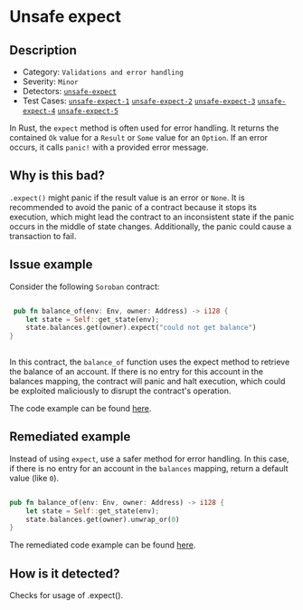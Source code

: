 # Unsafe expect

## Description 

- Category: `Validations and error handling`
- Severity: `Minor`
- Detectors: [`unsafe-expect`](https://github.com/CoinFabrik/scout-soroban/tree/main/detectors/unsafe-expect)
- Test Cases: [`unsafe-expect-1`](https://github.com/CoinFabrik/scout-soroban/tree/main/test-cases/unsafe-expect/unsafe-expect-1) [`unsafe-expect-2`](https://github.com/CoinFabrik/scout-soroban/tree/main/test-cases/unsafe-expect/unsafe-expect-2) [`unsafe-expect-3`](https://github.com/CoinFabrik/scout-soroban/tree/main/test-cases/unsafe-expect/unsafe-expect-3) [`unsafe-expect-4`](https://github.com/CoinFabrik/scout-soroban/tree/main/test-cases/unsafe-expect/unsafe-expect-4) [`unsafe-expect-5`](https://github.com/CoinFabrik/scout-soroban/tree/main/test-cases/unsafe-expect/unsafe-expect-5)

In Rust, the `expect` method is often used for error handling. It returns the contained `Ok` value for a `Result` or `Some` value for an `Option`. If an error occurs, it calls `panic!` with a provided error message.

## Why is this bad? 

`.expect()` might panic if the result value is an error or `None`. It is recommended to avoid the panic of a contract because it stops its execution, which might lead the contract to an inconsistent state if the panic occurs in the middle of state changes. Additionally, the panic could cause a transaction to fail.


## Issue example 

Consider the following `Soroban` contract:

```rust

 pub fn balance_of(env: Env, owner: Address) -> i128 {
    let state = Self::get_state(env);
    state.balances.get(owner).expect("could not get balance")
}
  
```

In this contract, the `balance_of` function uses the expect method to retrieve the balance of an account. If there is no entry for this account in the balances mapping, the contract will panic and halt execution, which could be exploited maliciously to disrupt the contract's operation.

The code example can be found [here](https://github.com/CoinFabrik/scout-soroban/tree/main/test-cases/unsafe-expect/unsafe-expect-1/vulnerable-example).


## Remediated example

Instead of using `expect`, use a safer method for error handling. In this case, if there is no entry for an account in the `balances` mapping, return a default value (like `0`).

```rust

pub fn balance_of(env: Env, owner: Address) -> i128 {
    let state = Self::get_state(env);
    state.balances.get(owner).unwrap_or(0)
}

```

The remediated code example can be found [here](https://github.com/CoinFabrik/scout-soroban/tree/main/test-cases/unsafe-expect/unsafe-expect-1/remediated-example).


## How is it detected?

Checks for usage of .expect().


    
